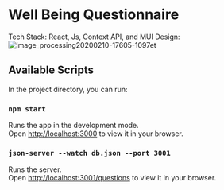 # Well Being Questionnaire

Tech Stack: React, Js, Context API, and MUI
Design:![image_processing20200210-17605-1097et](https://github.com/AsmaaNabilBakr/well-being-questionnaire/assets/16118860/be9bf16f-d810-4722-a15b-57e7a3f0a146)


## Available Scripts

In the project directory, you can run:

### `npm start`

Runs the app in the development mode.\
Open [http://localhost:3000](http://localhost:3000) to view it in your browser.

### `json-server --watch db.json --port 3001`

Runs the server.\
Open [http://localhost:3001/questions](http://localhost:3001/questions) to view it in your browser.
